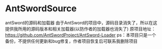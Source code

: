 # AntSwordSource
antSword的源码和加载器
  由于AntSword的项目中，源码目录消失了，所以在这提供我所用的源码版本和相关加载器(以防作者的加载器也消失了) 
  原项目地址：https://github.com/AntSwordProject/AntSword-Loader
  ps：本项目只是一个备份，不提供任何更新和bug修复，作者项目恢复后可联系我删除项目
